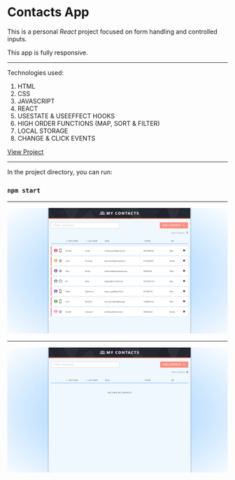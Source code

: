 # Contacts App

This is a personal *React* project focused on form handling and controlled inputs.

This app is fully responsive.

---

Technologies used:

1. HTML 
2. CSS
3. JAVASCRIPT
4. REACT
5. USESTATE & USEEFFECT HOOKS
6. HIGH ORDER FUNCTIONS (MAP, SORT & FILTER)
7. LOCAL STORAGE
8. CHANGE & CLICK EVENTS

[View Project](https://my-contacts-appp.herokuapp.com/)

---

In the project directory, you can run:

### `npm start`

---

![This is an image](./src/assets/preview1.png)

---


![This is an image](./src/assets/preview2.png)







